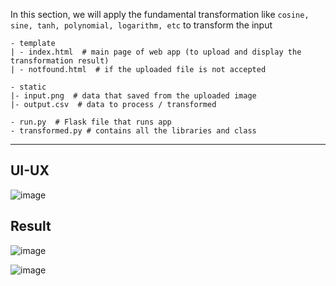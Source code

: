 In this section, we will apply the fundamental transformation like `cosine, sine, tanh, polynomial, logarithm, etc` to transform the input

    - template
    | - index.html  # main page of web app (to upload and display the transformation result)
    | - notfound.html  # if the uploaded file is not accepted

    - static
    |- input.png  # data that saved from the uploaded image 
    |- output.csv  # data to process / transformed
    
    - run.py  # Flask file that runs app
    - transformed.py # contains all the libraries and class
    
----------------------------------------------------------------------------------------------

## UI-UX
![image](https://user-images.githubusercontent.com/60571509/196038080-6c0f0b84-4f05-43bf-9733-11b34863572f.png)
   
## Result

![image](https://user-images.githubusercontent.com/60571509/196038313-af1a87bd-d1b9-4dec-8738-63518879259c.png)


![image](https://user-images.githubusercontent.com/60571509/196037987-5e8d3581-e59d-4838-9c6c-7c59f2820e4c.png)

